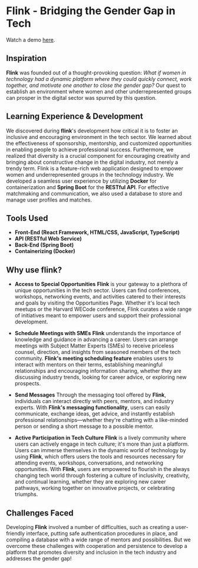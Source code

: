 # Flink - Bridging the Gender Gap in Tech

Watch a demo [here](https://www.youtube.com/watch?v=dDVeKTqfEmo).

## Inspiration
**Flink** was founded out of a thought-provoking question: _What if women in technology had a dynamic platform where they could quickly connect, work together, and motivate one another to close the gender gap?_ Our quest to establish an environment where women and other underrepresented groups can prosper in the digital sector was spurred by this question.

## Learning Experience & Development
We discovered during **flink**'s development how critical it is to foster an inclusive and encouraging environment in the tech sector. We learned about the effectiveness of sponsorship, mentorship, and customized opportunities in enabling people to achieve professional success. Furthermore, we realized that diversity is a crucial component for encouraging creativity and bringing about constructive change in the digital industry, not merely a trendy term. Flink is a feature-rich web application designed to empower women and underrepresented groups in the technology industry. We developed a seamless user experience by utilizing **Docker** for containerization and **Spring Boot** for the **RESTful API**. For effective matchmaking and communication, we also used a database to store and manage user profiles and matches.

## Tools Used
* **Front-End (React Framework, HTML/CSS, JavaScript, TypeScript)**
* **API (RESTful Web Service)**
* **Back-End (Spring Boot)**
* **Containerizing (Docker)**

## Why use flink?
* **Access to Special Opportunities**
**Flink** is your gateway to a plethora of unique opportunities in the tech sector. Users can find conferences, workshops, networking events, and activities catered to their interests and goals by visiting the Opportunities Page. Whether it's local tech meetups or the Harvard WECode conference, Flink curates a wide range of initiatives meant to empower users and support their professional development.

* **Schedule Meetings with SMEs**
**Flink** understands the importance of knowledge and guidance in advancing a career. Users can arrange meetings with Subject Matter Experts (SMEs) to receive priceless counsel, direction, and insights from seasoned members of the tech community. **Flink's meeting scheduling feature** enables users to interact with mentors on their terms, establishing meaningful relationships and encouraging information sharing, whether they are discussing industry trends, looking for career advice, or exploring new prospects.

* **Send Messages**
Through the messaging tool offered by **Flink**, individuals can interact directly with peers, mentors, and industry experts. With **Flink's messaging functionality**, users can easily communicate, exchange ideas, get advice, and instantly establish professional relationships—whether they're chatting with a like-minded person or sending a short message to a possible mentor.

* **Active Participation in Tech Culture**
**Flink** is a lively community where users can actively engage in tech culture; it's more than just a platform. Users can immerse themselves in the dynamic world of technology by using **Flink**, which offers users the tools and resources necessary for attending events, workshops, conversations, and networking opportunities. With **Flink**, users are empowered to flourish in the always changing tech world through fostering a culture of inclusivity, creativity, and continual learning, whether they are exploring new career pathways, working together on innovative projects, or celebrating triumphs.

## Challenges Faced
Developing **Flink** involved a number of difficulties, such as creating a user-friendly interface, putting safe authentication procedures in place, and compiling a database with a wide range of mentors and possibilities. But we overcome these challenges with cooperation and persistence to develop a platform that promotes diversity and inclusion in the tech industry and addresses the gender gap!
